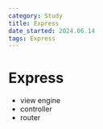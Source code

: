 ```yaml
---
category: Study
title: Express
date_started: 2024.06.14
tags: Express
---
```

# Express
- view engine
- controller
- router